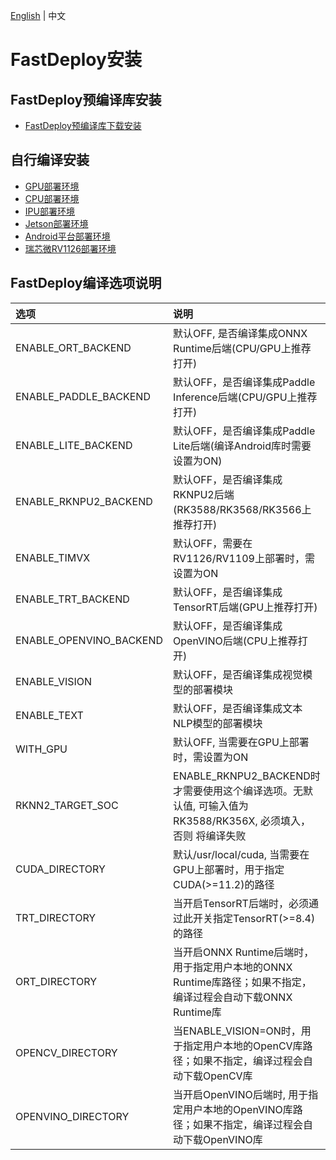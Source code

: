 [English](../../en/build_and_install/README.md) | 中文

# FastDeploy安装

## FastDeploy预编译库安装
- [FastDeploy预编译库下载安装](download_prebuilt_libraries.md)

## 自行编译安装
- [GPU部署环境](gpu.md)
- [CPU部署环境](cpu.md)
- [IPU部署环境](ipu.md)
- [Jetson部署环境](jetson.md)
- [Android平台部署环境](android.md)
- [瑞芯微RV1126部署环境](rv1126.md)


## FastDeploy编译选项说明

| 选项                      | 说明                                                                        |
|:------------------------|:--------------------------------------------------------------------------|
| ENABLE_ORT_BACKEND      | 默认OFF, 是否编译集成ONNX Runtime后端(CPU/GPU上推荐打开)                                 |
| ENABLE_PADDLE_BACKEND   | 默认OFF，是否编译集成Paddle Inference后端(CPU/GPU上推荐打开)                              |  
| ENABLE_LITE_BACKEND     | 默认OFF，是否编译集成Paddle Lite后端(编译Android库时需要设置为ON)                             |
| ENABLE_RKNPU2_BACKEND   | 默认OFF，是否编译集成RKNPU2后端(RK3588/RK3568/RK3566上推荐打开)                           |
| ENABLE_TIMVX            | 默认OFF，需要在RV1126/RV1109上部署时，需设置为ON                                          |
| ENABLE_TRT_BACKEND      | 默认OFF，是否编译集成TensorRT后端(GPU上推荐打开)                                          |
| ENABLE_OPENVINO_BACKEND | 默认OFF，是否编译集成OpenVINO后端(CPU上推荐打开)                                          |
| ENABLE_VISION           | 默认OFF，是否编译集成视觉模型的部署模块                                                     |
| ENABLE_TEXT             | 默认OFF，是否编译集成文本NLP模型的部署模块                                                  |
| WITH_GPU                | 默认OFF, 当需要在GPU上部署时，需设置为ON                                                 |
| RKNN2_TARGET_SOC        | ENABLE_RKNPU2_BACKEND时才需要使用这个编译选项。无默认值, 可输入值为RK3588/RK356X, 必须填入，否则 将编译失败 |
| CUDA_DIRECTORY          | 默认/usr/local/cuda, 当需要在GPU上部署时，用于指定CUDA(>=11.2)的路径                        |
| TRT_DIRECTORY           | 当开启TensorRT后端时，必须通过此开关指定TensorRT(>=8.4)的路径                                |
| ORT_DIRECTORY           | 当开启ONNX Runtime后端时，用于指定用户本地的ONNX Runtime库路径；如果不指定，编译过程会自动下载ONNX Runtime库  |
| OPENCV_DIRECTORY        | 当ENABLE_VISION=ON时，用于指定用户本地的OpenCV库路径；如果不指定，编译过程会自动下载OpenCV库              |
| OPENVINO_DIRECTORY      | 当开启OpenVINO后端时, 用于指定用户本地的OpenVINO库路径；如果不指定，编译过程会自动下载OpenVINO库             |
